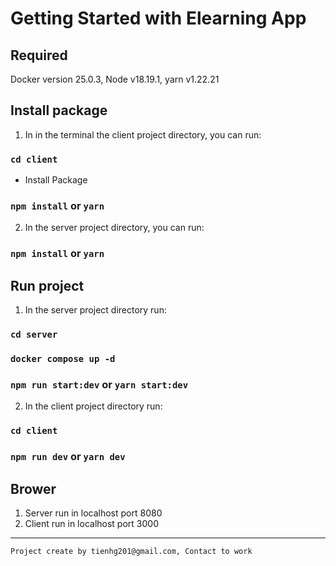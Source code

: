 # Getting Started with Elearning App
## Required
Docker version 25.0.3, Node v18.19.1, yarn v1.22.21

## Install package

1. In in the terminal the client project directory, you can run:

### `cd client`
* Install Package
### `npm install` or `yarn`

2. In the server project directory, you can run:

### `npm install` or `yarn`

## Run project

1. In the server project directory run: 
### `cd server`
### `docker compose up -d`
### `npm run start:dev` or `yarn start:dev`
2. In the client project directory run:
### `cd client`
### `npm run dev` or `yarn dev`

## Brower
1. Server run in localhost port 8080
2. Client run in localhost port 3000



***

    Project create by tienhg201@gmail.com, Contact to work
